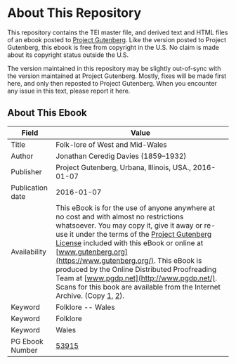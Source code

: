 # About This Repository

This repository contains the TEI master file, and derived text and HTML files of an ebook posted to [Project Gutenberg](https://www.gutenberg.org/). Like the version posted to Project Gutenberg, this ebook is free from copyright in the U.S. No claim is made about its copyright status outside the U.S.

The version maintained in this repository may be slightly out-of-sync with the version maintained at Project Gutenberg. Mostly, fixes will be made first here, and only then reposted to Project Gutenberg. When you encounter any issue in this text, please report it here.

## About This Ebook

| Field | Value |
| ----- | ----- |
| Title | Folk-lore of West and Mid-Wales |
| Author | Jonathan Ceredig Davies (1859–1932) |
| Publisher | Project Gutenberg, Urbana, Illinois, USA., 2016-01-07 |
| Publication date | 2016-01-07 |
| Availability | This eBook is for the use of anyone anywhere at no cost and with almost no restrictions whatsoever. You may copy it, give it away or re-use it under the terms of the [Project Gutenberg License](https://www.gutenberg.org/license) included with this eBook or online at [www.gutenberg.org](https://www.gutenberg.org/). This eBook is produced by the Online Distributed Proofreading Team at [www.pgdp.net](http://www.pgdp.net/). Scans for this book are available from the Internet Archive. (Copy [1](https://archive.org/details/cu31924029911298), [2](https://archive.org/details/folkloreofwestmi00daviuoft)). |
| Keyword | Folklore -- Wales |
| Keyword | Folklore |
| Keyword | Wales |
| PG Ebook Number | [53915](https://www.gutenberg.org/ebooks/53915) |
